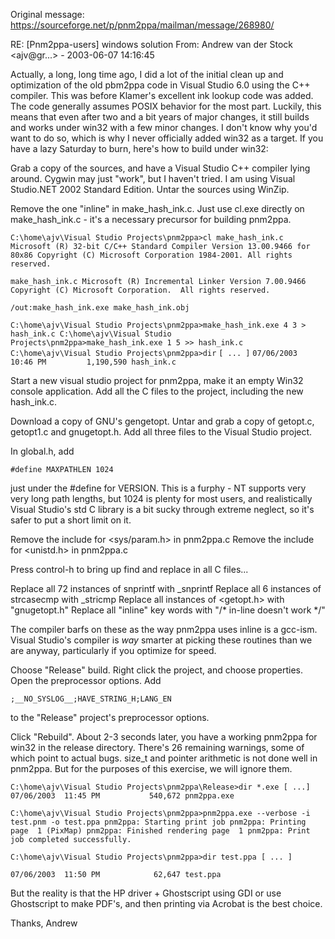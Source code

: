 Original message: https://sourceforge.net/p/pnm2ppa/mailman/message/268980/

RE: [Pnm2ppa-users] windows solution
From: Andrew van der Stock <ajv@gr...> - 2003-06-07 14:16:45


Actually, a long, long time ago, I did a lot of the initial clean up and optimization of the old pbm2ppa code in Visual Studio 6.0 using the C++ compiler. This was before Klamer's excellent ink lookup code was added. The code generally assumes POSIX behavior for the most part. Luckily, this means that even after two and a bit years of major changes, it still builds and works under win32 with a few minor changes. I don't know why you'd want to do so, which is why I never officially added win32 as a target. If you have a lazy Saturday to burn, here's how to build under win32:

Grab a copy of the sources, and have a Visual Studio C++ compiler lying around. Cygwin may just "work", but I haven't tried. I am using Visual Studio.NET 2002 Standard Edition. Untar the sources using WinZip.

Remove the one "inline" in make_hash_ink.c. Just use cl.exe directly on make_hash_ink.c - it's a necessary precursor for building pnm2ppa.

`C:\home\ajv\Visual Studio Projects\pnm2ppa>cl make_hash_ink.c
Microsoft (R) 32-bit C/C++ Standard Compiler Version 13.00.9466 for 80x86
Copyright (C) Microsoft Corporation 1984-2001. All rights reserved.`

`make_hash_ink.c
Microsoft (R) Incremental Linker Version 7.00.9466
Copyright (C) Microsoft Corporation.  All rights reserved.`

`/out:make_hash_ink.exe
make_hash_ink.obj`

`C:\home\ajv\Visual Studio Projects\pnm2ppa>make_hash_ink.exe 4 3 > hash_ink.c
C:\home\ajv\Visual Studio Projects\pnm2ppa>make_hash_ink.exe 1 5 >> hash_ink.c
C:\home\ajv\Visual Studio Projects\pnm2ppa>dir`
`[ ... ]`
`07/06/2003  10:46 PM         1,190,590 hash_ink.c`

Start a new visual studio project for pnm2ppa, make it an empty Win32
console application. Add all the C files to the project, including the new hash_ink.c.

Download a copy of GNU's gengetopt. Untar and grab a copy of getopt.c, getopt1.c and gnugetopt.h. Add all three files to the Visual Studio project.


In global.h, add

`#define MAXPATHLEN	1024`

just under the #define for VERSION. This is a furphy - NT supports very very long path lengths, but 1024 is plenty for most users, and realistically Visual Studio's std C library is a bit sucky through extreme neglect, so it's safer to put a short limit on it.

Remove the include for <sys/param.h> in pnm2ppa.c
Remove the include for <unistd.h> in pnm2ppa.c

Press control-h to bring up find and replace in all C files...

Replace all 72 instances of snprintf with _snprintf
Replace all 6 instances of strcasecmp with _stricmp
Replace all instances of <getopt.h> with "gnugetopt.h"
Replace all "inline" key words with "/* in-line doesn't work */"

The compiler barfs on these as the way pnm2ppa uses inline is a gcc-ism. Visual Studio's compiler is *way* smarter at picking these routines than we are anyway, particularly if you optimize for speed.

Choose "Release" build. Right click the project, and choose properties. Open the preprocessor options. Add

`;__NO_SYSLOG__;HAVE_STRING_H;LANG_EN`

to the "Release" project's preprocessor options.

Click "Rebuild". About 2-3 seconds later, you have a working pnm2ppa for win32 in the release directory. There's 26 remaining warnings, some of which point to actual bugs. size_t and pointer arithmetic is not done well in pnm2ppa. But for the purposes of this exercise, we will ignore them.

`C:\home\ajv\Visual Studio Projects\pnm2ppa\Release>dir *.exe
[ ...]
07/06/2003  11:45 PM           540,672 pnm2ppa.exe`

`C:\home\ajv\Visual Studio Projects\pnm2ppa>pnm2ppa.exe --verbose -i test.pnm -o test.ppa
pnm2ppa: Starting print job
pnm2ppa: Printing  page  1 (PixMap)
pnm2ppa: Finished rendering page  1
pnm2ppa: Print job completed successfully.`

`C:\home\ajv\Visual Studio Projects\pnm2ppa>dir test.ppa
[ ... ]`

`07/06/2003  11:50 PM            62,647 test.ppa`

But the reality is that the HP driver + Ghostscript using GDI or use Ghostscript to make PDF's, and then printing via Acrobat is the best choice.

Thanks,
Andrew
